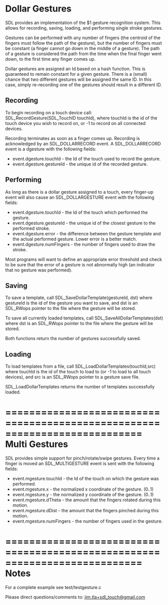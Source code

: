 Dollar Gestures
===========================================================================

SDL provides an implementation of the $1 gesture recognition system. This allows for recording, saving, loading, and performing single stroke gestures.

Gestures can be performed with any number of fingers (the centroid of the fingers must follow the path of the gesture), but the number of fingers must be constant (a finger cannot go down in the middle of a gesture). The path of a gesture is considered the path from the time when the final finger went down, to the first time any finger comes up.

Dollar gestures are assigned an Id based on a hash function. This is guaranteed to remain constant for a given gesture. There is a (small) chance that two different gestures will be assigned the same ID. In this case, simply re-recording one of the gestures should result in a different ID.

Recording
----------

To begin recording on a touch device call:
SDL_RecordGesture(SDL_TouchID touchId), where touchId is the id of the touch device you wish to record on, or -1 to record on all connected devices.

Recording terminates as soon as a finger comes up. Recording is acknowledged by an SDL_DOLLARRECORD event.
A SDL_DOLLARRECORD event is a dgesture with the following fields:

* event.dgesture.touchId   - the Id of the touch used to record the gesture.
* event.dgesture.gestureId - the unique id of the recorded gesture.

Performing
-----------

As long as there is a dollar gesture assigned to a touch, every finger-up event will also cause an SDL_DOLLARGESTURE event with the following fields:

* event.dgesture.touchId    - the Id of the touch which performed the gesture.
* event.dgesture.gestureId  - the unique id of the closest gesture to the performed stroke.
* event.dgesture.error      - the difference between the gesture template and the actual performed gesture. Lower error is a better match.
* event.dgesture.numFingers - the number of fingers used to draw the stroke.

Most programs will want to define an appropriate error threshold and check to be sure that the error of a gesture is not abnormally high (an indicator that no gesture was performed).

Saving
-------

To save a template, call SDL_SaveDollarTemplate(gestureId, dst) where gestureId is the id of the gesture you want to save, and dst is an SDL_RWops pointer to the file where the gesture will be stored.

To save all currently loaded templates, call SDL_SaveAllDollarTemplates(dst) where dst is an SDL_RWops pointer to the file where the gesture will be stored.

Both functions return the number of gestures successfully saved.

Loading
--------

To load templates from a file, call SDL_LoadDollarTemplates(touchId,src) where touchId is the id of the touch to load to (or -1 to load to all touch devices), and src is an SDL_RWops pointer to a gesture save file.

SDL_LoadDollarTemplates returns the number of templates successfully loaded.

===========================================================================
Multi Gestures
===========================================================================

SDL provides simple support for pinch/rotate/swipe gestures.
Every time a finger is moved an SDL_MULTIGESTURE event is sent with the following fields:

* event.mgesture.touchId - the Id of the touch on which the gesture was performed.
* event.mgesture.x       - the normalized x coordinate of the gesture. (0..1)
* event.mgesture.y       - the normalized y coordinate of the gesture. (0..1)
* event.mgesture.dTheta  - the amount that the fingers rotated during this motion.
* event.mgesture.dDist   - the amount that the fingers pinched during this motion.
* event.mgesture.numFingers - the number of fingers used in the gesture.

===========================================================================
Notes
===========================================================================

For a complete example see test/testgesture.c

Please direct questions/comments to:
   <jim.tla+sdl_touch@gmail.com>
